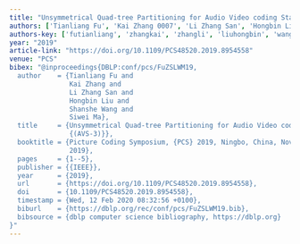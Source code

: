 ```yaml
---
title: "Unsymmetrical Quad-tree Partitioning for Audio Video coding Standard-3 (AVS-3)"
authors: ['Tianliang Fu', 'Kai Zhang 0007', 'Li Zhang San', 'Hongbin Liu', 'Shanshe Wang', 'Siwei Ma']
authors-key: ['futianliang', 'zhangkai', 'zhangli', 'liuhongbin', 'wangshanshe', 'masiwei']
year: "2019"
article-link: "https://doi.org/10.1109/PCS48520.2019.8954558"
venue: "PCS"
bibex: "@inproceedings{DBLP:conf/pcs/FuZSLWM19,
  author    = {Tianliang Fu and
               Kai Zhang and
               Li Zhang San and
               Hongbin Liu and
               Shanshe Wang and
               Siwei Ma},
  title     = {Unsymmetrical Quad-tree Partitioning for Audio Video coding Standard-3
               {(AVS-3)}},
  booktitle = {Picture Coding Symposium, {PCS} 2019, Ningbo, China, November 12-15,
               2019},
  pages     = {1--5},
  publisher = {{IEEE}},
  year      = {2019},
  url       = {https://doi.org/10.1109/PCS48520.2019.8954558},
  doi       = {10.1109/PCS48520.2019.8954558},
  timestamp = {Wed, 12 Feb 2020 08:32:56 +0100},
  biburl    = {https://dblp.org/rec/conf/pcs/FuZSLWM19.bib},
  bibsource = {dblp computer science bibliography, https://dblp.org}
}"
---
```

